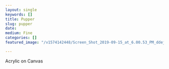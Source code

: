 ```yaml
---
layout: single
keywords: []
title: Pupper
slug: pupper
date: 
medium: Fine
categories: []
featured_image: "/v1574142448/Screen_Shot_2019-09-15_at_6.00.53_PM_ddejgk.png"

---
```

Acrylic on Canvas